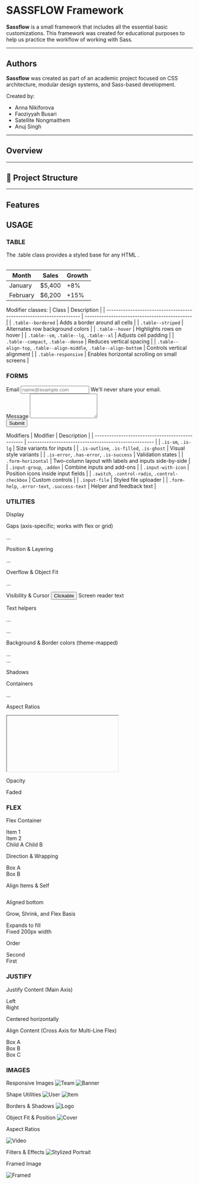 # SASSFLOW Framework

**Sassflow** is a small framework that includes all the essential basic customizations. This framework was created for educational purposes to help us practice the workflow of working with Sass.

---

## Authors

**Sassflow** was created as part of an academic project focused on CSS architecture, modular design systems, and Sass-based development.

Created by:  
- Anna Nikiforova
- Faoziyyah Busari 
- Satellite Nongmaithem
- Anuj Singh

---

## Overview



---

## 📁 Project Structure





---

## Features

## USAGE


### TABLE
The .table class provides a styled base for any HTML <table>.
<table class="table">
  <thead>
    <tr>
      <th>Month</th>
      <th>Sales</th>
      <th>Growth</th>
    </tr>
  </thead>
  <tbody>
    <tr>
      <td>January</td>
      <td>$5,400</td>
      <td>+8%</td>
    </tr>
    <tr>
      <td>February</td>
      <td>$6,200</td>
      <td>+15%</td>
    </tr>
  </tbody>
</table>

Modifier classes:
| Class                                                               | Description                                   |
| ------------------------------------------------------------------- | --------------------------------------------- |
| `.table--bordered`                                                  | Adds a border around all cells                |
| `.table--striped`                                                   | Alternates row background colors              |
| `.table--hover`                                                     | Highlights rows on hover                      |
| `.table--sm`, `.table--lg`, `.table--xl`                            | Adjusts cell padding                          |
| `.table--compact`, `.table--dense`                                  | Reduces vertical spacing                      |
| `.table--align-top`, `.table--align-middle`, `.table--align-bottom` | Controls vertical alignment                   |
| `.table-responsive`                                                 | Enables horizontal scrolling on small screens |




### FORMS

<form class="form">
  <div class="form-field">
    <label class="form-label" for="email">Email</label>
    <input type="email" id="email" class="form-control" placeholder="name@example.com" required />
    <span class="form-help">We’ll never share your email.</span>
  </div>

  <div class="form-field">
    <label class="form-label">Message</label>
    <textarea class="form-control" rows="4"></textarea>
  </div>

  <div class="form-actions">
    <button class="btn btn-primary">Submit</button>
  </div>
</form>

Modifiers
| Modifier                                         | Description                                           |
| ------------------------------------------------ | ----------------------------------------------------- |
| `.is-sm`, `.is-lg`                               | Size variants for inputs                              |
| `.is-outline`, `.is-filled`, `.is-ghost`         | Visual style variants                                 |
| `.is-error`, `.has-error`, `.is-success`         | Validation states                                     |
| `.form-horizontal`                               | Two-column layout with labels and inputs side-by-side |
| `.input-group`, `.addon`                         | Combine inputs and add-ons                            |
| `.input-with-icon`                               | Position icons inside input fields                    |
| `.switch`, `.control-radio`, `.control-checkbox` | Custom controls                                       |
| `.input-file`                                    | Styled file uploader                                  |
| `.form-help`, `.error-text`, `.success-text`     | Helper and feedback text                              |


### UTILITIES

Display
<div class="d-none"></div>
<div class="d-block"></div>
<span class="d-inline"></span>
<span class="d-inline-block"></span>
<div class="d-flex"></div> 
<div class="d-grid"></div>

Gaps (axis-specific; works with flex or grid)
<div class="d-flex gap-x-sm gap-y-xs">…</div>

Position & Layering
<div class="relative">
  <span class="absolute top-0 right-0 z-20">…</span>
</div>

Overflow & Object Fit
<div class="overflow-hidden">…</div>
<img class="object-cover" src="hero.jpg" alt="">

Visibility & Cursor
<button class="pointer">Clickable</button>
<span class="sr-only">Screen reader text</span>

Text helpers
<p class="text-center uppercase no-wrap truncate">…</p>
<p class="fw-semibold leading-relaxed">…</p>

Background & Border colors (theme-mapped)
<div class="bg-primary border-danger">…</div>
<div class="bg-muted border-2 border-dashed">…</div>

Shadows
<div class="shadow-sm"></div>
<div class="shadow-lg"></div>

Containers
<section class="container container-comfortable">…</section>

Aspect Ratios
<div class="aspect-video">
  <iframe …></iframe>
</div>

Opacity
<div class="opacity-50">Faded</div>


### FLEX

Flex Container
<div class="flex flex-row">
  <div>Item 1</div>
  <div>Item 2</div>
</div>

<div class="inline-flex flex-col">
  <span>Child A</span>
  <span>Child B</span>
</div>

Direction & Wrapping
<div class="flex flex-col-reverse flex-wrap">
  <div>Box A</div>
  <div>Box B</div>
</div>

Align Items & Self
<div class="flex items-center">
  <img src="icon.svg" alt="">
  <p class="self-end">Aligned bottom</p>
</div>

Grow, Shrink, and Flex Basis
<div class="flex">
  <div class="grow">Expands to fill</div>
  <div class="grow-0 basis-200">Fixed 200px width</div>
</div>

Order
<div class="flex">
  <div class="order-2">Second</div>
  <div class="order-1">First</div>
</div>


### JUSTIFY

Justify Content (Main Axis)
<div class="flex justify-between">
  <div>Left</div>
  <div>Right</div>
</div>

<div class="flex justify-center">
  <p>Centered horizontally</p>
</div>

Align Content (Cross Axis for Multi-Line Flex)
<div class="flex flex-wrap content-around">
  <div>Box A</div>
  <div>Box B</div>
  <div>Box C</div>
</div>

### IMAGES

Responsive Images
<img src="team.jpg" alt="Team" class="img-fluid">
<img src="banner.jpg" alt="Banner" class="img-full">

Shape Utilities
<img src="avatar.jpg" alt="User" class="img-circle">
<img src="product.jpg" alt="Item" class="img-rounded img-shadow">

Borders & Shadows
<img src="logo.png" alt="Logo" class="img-border-primary img-shadow-lg">

Object Fit & Position
<img src="cover.jpg" alt="Cover" class="object-cover object-center">

Aspect Ratios
<div class="aspect-video">
  <img src="video-thumbnail.jpg" class="object-cover" alt="Video">
</div>

Filters & Effects
<img src="portrait.jpg" class="img-grayscale img-hover-zoom" alt="Stylized Portrait">

Framed Image
<div class="img-frame">
  <img src="photo.jpg" class="img-fluid" alt="Framed">
</div>


